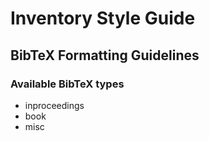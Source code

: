 # Inventory Style Guide

## BibTeX Formatting Guidelines

### Available BibTeX types

* inproceedings
* book
* misc

